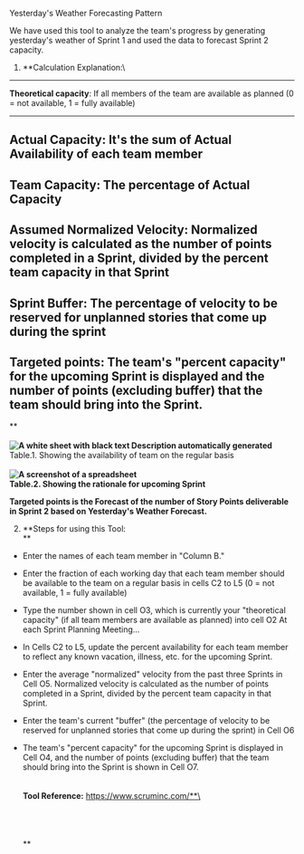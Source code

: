 Yesterday's Weather Forecasting Pattern

We have used this tool to analyze the team's progress by generating
yesterday\'s weather of Sprint 1 and used the data to forecast Sprint 2
capacity.

1.  **Calculation Explanation:\
  -----------------------------------------------------------------------
  **Theoretical capacity**:            If all members of the team are
                                      available as planned (0 = not
                                      available, 1 = fully available)
  ----------------------------------- -----------------------------------
  **Actual Capacity**:               It's the sum of Actual Availability
                                      of each team member
-----------------------------------------------------------------------
  **Team Capacity**:                   The percentage of Actual Capacity
-----------------------------------------------------------------------
  **Assumed Normalized Velocity**:    Normalized velocity is calculated
                                      as the number of points completed
                                      in a Sprint, divided by the percent
                                      team capacity in that Sprint
-----------------------------------------------------------------------
  **Sprint Buffer**:                   The percentage of velocity to be
                                      reserved for unplanned stories that
                                      come up during the sprint
-----------------------------------------------------------------------
  **Targeted points**:                 The team\'s \"percent capacity\"
                                      for the upcoming Sprint is
                                      displayed and the number of points
                                      (excluding buffer) that the team
                                      should bring into the Sprint.
  -----------------------------------------------------------------------

**\
\
**![A white sheet with black text Description automatically
generated](./image1.png)**\
Table.1. Showing the availability of team on the regular basis\
\
**![A screenshot of a
spreadsheet](./image2.PNG)\
Table.2. Showing the rationale for upcoming Sprint**

**Targeted points is the Forecast of the number of Story Points
deliverable in Sprint 2 based on Yesterday's Weather Forecast.**

2.  **Steps for using this Tool:\
    **

-   Enter the names of each team member in \"Column B."

-   Enter the fraction of each working day that each team member should
    be available to the team on a regular basis in cells C2 to L5 (0 =
    not available, 1 = fully available)

-   Type the number shown in cell O3, which is currently your
    \"theoretical capacity\" (if all team members are available as
    planned) into cell O2 At each Sprint Planning Meeting...

-   In Cells C2 to L5, update the percent availability for each team
    member to reflect any known vacation, illness, etc. for the upcoming
    Sprint.

-   Enter the average \"normalized\" velocity from the past three
    Sprints in Cell O5. Normalized velocity is calculated as the number
    of points completed in a Sprint, divided by the percent team
    capacity in that Sprint.

-   Enter the team\'s current \"buffer\" (the percentage of velocity to
    be reserved for unplanned stories that come up during the sprint) in
    Cell O6

-   The team\'s \"percent capacity\" for the upcoming Sprint is
    displayed in Cell O4, and the number of points (excluding buffer)
    that the team should bring into the Sprint is shown in Cell O7. **\
    \
    \
    Tool Reference:** https://www.scruminc.com/**\
    \
    \
    \
    \
    \
    **
